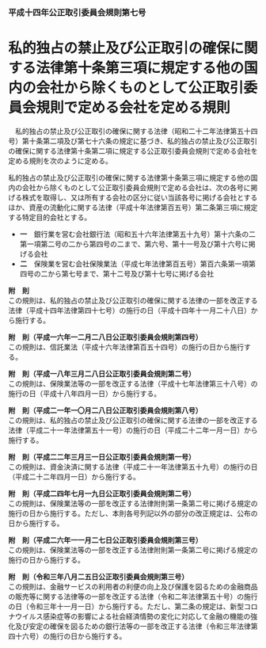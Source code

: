 ### 平成十四年公正取引委員会規則第七号  
# 私的独占の禁止及び公正取引の確保に関する法律第十条第三項に規定する他の国内の会社から除くものとして公正取引委員会規則で定める会社を定める規則  
　私的独占の禁止及び公正取引の確保に関する法律（昭和二十二年法律第五十四号）第十条第二項及び第七十六条の規定に基づき、私的独占の禁止及び公正取引の確保に関する法律第十条第二項に規定する公正取引委員会規則で定める会社を定める規則を次のように定める。  
  
私的独占の禁止及び公正取引の確保に関する法律第十条第三項に規定する他の国内の会社から除くものとして公正取引委員会規則で定める会社は、次の各号に掲げる株式を取得し、又は所有する会社の区分に従い当該各号に掲げる会社とするほか、資産の流動化に関する法律（平成十年法律第百五号）第二条第三項に規定する特定目的会社とする。  
* **一**　銀行業を営む会社銀行法（昭和五十六年法律第五十九号）第十六条の二第一項第二号の二から第四号の二まで、第六号、第十一号及び第十六号に掲げる会社  
* **二**　保険業を営む会社保険業法（平成七年法律第百五号）第百六条第一項第四号の二から第七号まで、第十二号及び第十七号に掲げる会社  
  
**附　則**  
この規則は、私的独占の禁止及び公正取引の確保に関する法律の一部を改正する法律（平成十四年法律第四十七号）の施行の日（平成十四年十一月二十八日）から施行する。  
  
**附　則（平成一六年一二月二八日公正取引委員会規則第四号）**  
この規則は、信託業法（平成十六年法律第百五十四号）の施行の日から施行する。  
  
**附　則（平成一八年三月二八日公正取引委員会規則第二号）**  
この規則は、保険業法等の一部を改正する法律（平成十七年法律第三十八号）の施行の日（平成十八年四月一日）から施行する。  
  
**附　則（平成二一年一〇月二八日公正取引委員会規則第八号）**  
この規則は、私的独占の禁止及び公正取引の確保に関する法律の一部を改正する法律（平成二十一年法律第五十一号）の施行の日（平成二十二年一月一日）から施行する。  
  
**附　則（平成二二年三月三一日公正取引委員会規則第一号）**  
この規則は、資金決済に関する法律（平成二十一年法律第五十九号）の施行の日（平成二十二年四月一日）から施行する。  
  
**附　則（平成二四年七月一九日公正取引委員会規則第二号）**  
この規則は、保険業法等の一部を改正する法律附則第一条第二号に掲げる規定の施行の日から施行する。ただし、本則各号列記以外の部分の改正規定は、公布の日から施行する。  
  
**附　則（平成二六年一一月二七日公正取引委員会規則第三号）**  
この規則は、保険業法等の一部を改正する法律附則第一条第二号に掲げる規定の施行の日から施行する。  
  
**附　則（令和三年八月二五日公正取引委員会規則第三号）**  
この規則は、金融サービスの利用者の利便の向上及び保護を図るための金融商品の販売等に関する法律等の一部を改正する法律（令和二年法律第五十号）の施行の日（令和三年十一月一日）から施行する。ただし、第二条の規定は、新型コロナウイルス感染症等の影響による社会経済情勢の変化に対応して金融の機能の強化及び安定の確保を図るための銀行法等の一部を改正する法律（令和三年法律第四十六号）の施行の日から施行する。  
  
